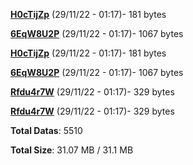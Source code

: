 [**H0cTijZp**](/data/H0cTijZp.txt) (29/11/22 - 01:17)- 181 bytes

[**6EqW8U2P**](/data/6EqW8U2P.txt) (29/11/22 - 01:17)- 1067 bytes

[**H0cTijZp**](/data/H0cTijZp.txt) (29/11/22 - 01:17)- 181 bytes

[**6EqW8U2P**](/data/6EqW8U2P.txt) (29/11/22 - 01:17)- 1067 bytes

[**Rfdu4r7W**](/data/Rfdu4r7W.txt) (29/11/22 - 01:17)- 329 bytes

[**Rfdu4r7W**](/data/Rfdu4r7W.txt) (29/11/22 - 01:17)- 329 bytes

**Total Datas**: 5510

**Total Size**: 31.07 MB / 31.1 MB